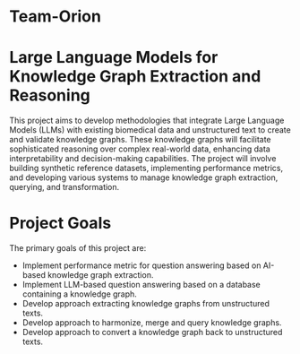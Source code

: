 # Team-Orion
# Large Language Models for Knowledge Graph Extraction and Reasoning

This project aims to develop methodologies that integrate Large Language Models (LLMs) with existing biomedical data and unstructured text to create and validate knowledge graphs. These knowledge graphs will facilitate sophisticated reasoning over complex real-world data, enhancing data interpretability and decision-making capabilities. The project will involve building synthetic reference datasets, implementing performance metrics, and developing various systems to manage knowledge graph extraction, querying, and transformation.

# Project Goals
The primary goals of this project are:
* Implement performance metric for question answering based on AI-based knowledge graph extraction.
* Implement LLM-based question answering based on a database containing a knowledge graph.
* Develop approach extracting knowledge graphs from unstructured texts.
* Develop approach to harmonize, merge and query knowledge graphs.
* Develop approach to convert a knowledge graph back to unstructured texts.
